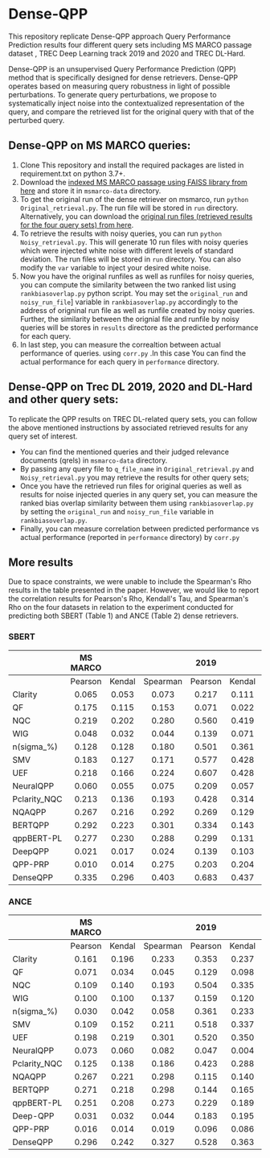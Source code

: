 # Dense-QPP

This repository replicate Dense-QPP approach Query Performance Prediction results four different query sets including MS MARCO passage dataset , TREC Deep Learning track 2019 and 2020 and TREC DL-Hard. 

Dense-QPP is an unsupervised Query Performance Prediction (QPP) method that is specifically designed for dense retrievers. Dense-QPP operates based on measuring query robustness in light of possible perturbations. To generate query perturbations, we propose to systematically inject noise into the contextualized representation of the query, and compare the retrieved list for the original query with that of the perturbed query. 

## Dense-QPP on MS MARCO queries:
1. Clone This repository and install the required packages are listed in requirement.txt on python 3.7+.
3. Download the [indexed MS MARCO passage using FAISS library from here](https://drive.google.com/file/d/1AQIY_o7vtBLoSS-h3kiNccLPCYFexUtk/view?usp=sharing) and store it in ```msmarco-data``` directory.
4. To get the original run of the dense retriever on msmarco, run ```python Original_retrieval.py```.  The run file will be stored in  ```run``` directory. Alternatively, you can download the [original run files (retrieved results for the four query sets) from here](https://drive.google.com/drive/folders/1QAWyD4V0Fxey-7tsMdWHc5leoS1jhZpW?usp=sharing).
5. To retrieve the results with noisy queries, you can run ```python Noisy_retrieval.py```. This will generate 10 run files with noisy queries which were injected white noise with different levels of standard deviation. The run files will be stored in  ```run``` directory. You can also modify the ```var``` variable to inject your desired white noise. 
6. Now you have the original runfiles as well as runfiles for noisy queries, you can compute the similarity between the two ranked list using ```rankbiasoverlap.py``` python script. You may set the ```original_run``` and ```noisy_run_file```] variable in ```rankbiasoverlap.py```  accordingly to the address of origninal run file as well as runfile created by noisy queries. Further, the similarity between the orignial file and runfile by noisy queries will be stores in ```results``` directore as the predicted performance for each query. 
7. In last step, you can measure the correaltion between actual performance of queries. using ```corr.py``` .In this case You can find the actual performance for each query in ```performance``` directory. 

## Dense-QPP on Trec DL 2019, 2020 and DL-Hard and other query sets: 

To replicate the QPP results on TREC DL-related query sets, you can follow the above mentioned instructions by associated retrieved results for any query set of interest. 
- You can find the mentioned queries and their judged relevance documents (qrels) in ```msmarco-data``` directory.
- By passing any query file to ```q_file_name``` in ```Original_retrieval.py``` and ```Noisy_retrieval.py``` you may retrieve the results for other query sets;
- Once you have the retrieved run  files for original queries as well as results for noise injected queries in any query set, you can measure the ranked bias overlap similarity between them using ```rankbiasoverlap.py``` by setting the ```original_run``` and ```noisy_run_file``` variable in ```rankbiasoverlap.py```.
- Finally, you can measure correlation between predicted performance vs actual performance (reported in ```performance``` directory) by ```corr.py```

## More results
Due to space constraints, we were unable to include the Spearman's Rho results in the table presented in the paper. However, we would like to report the correlation results for Pearson's Rho, Kendall's Tau, and Spearman's Rho on the four datasets in relation to the experiment conducted for predicting both SBERT (Table 1) and ANCE (Table 2) dense retrievers.

### SBERT
|              | MS MARCO |        |          |   2019  |        |          |   2020  |        |          |   Hard  |        |          |
|--------------|:--------:|:------:|:--------:|:-------:|:------:|:--------:|:-------:|:------:|:--------:|:-------:|:------:|:--------:|
|              | Pearson  | Kendal | Spearman | Pearson | Kendal | Spearman | Pearson | Kendal | Spearman | Pearson | Kendal | Spearman |
| Clarity      |    0.065 |  0.053 |    0.073 |   0.217 |  0.111 |    0.151 |   0.196 |  0.137 |    0.188 |   0.232 |  0.110 |    0.162 |
| QF           |    0.175 |  0.115 |    0.153 |   0.071 |  0.022 |    0.043 |   0.148 |  0.029 |    0.052 |   0.044 |  0.051 |    0.060 |
| NQC          |    0.219 |  0.202 |    0.280 |   0.560 |  0.419 |    0.595 |   0.285 |  0.194 |    0.289 |   0.418 |  0.276 |    0.381 |
| WIG          |    0.048 |  0.032 |    0.044 |   0.139 |  0.071 |    0.116 |   0.153 |  0.032 |    0.051 |   0.093 |  0.072 |    0.105 |
| n(sigma_\%)  |    0.128 |  0.128 |    0.180 |   0.501 |  0.361 |    0.532 |   0.242 |  0.158 |    0.232 |   0.400 |  0.259 |    0.369 |
| SMV          |    0.183 |  0.127 |    0.171 |   0.577 |  0.428 |    0.600 |   0.360 |  0.246 |    0.357 |   0.396 |  0.314 |    0.438 |
| UEF          |    0.218 |  0.166 |    0.224 |   0.607 |  0.428 |    0.601 |   0.336 |  0.228 |    0.329 |   0.441 |  0.298 |    0.412 |
| NeuralQPP    |    0.060 |  0.055 |    0.075 |   0.209 |  0.057 |    0.057 |   0.152 |  0.015 |    0.003 |   0.232 |  0.080 |    0.103 |
| Pclarity_NQC |    0.213 |  0.136 |    0.193 |   0.428 |  0.314 |    0.451 |   0.084 |  0.202 |    0.292 |   0.088 |  0.053 |    0.083 |
| NQAQPP       |    0.267 |  0.216 |    0.292 |   0.269 |  0.129 |    0.160 |   0.221 |  0.159 |    0.234 |   0.113 |  0.240 |    0.359 |
| BERTQPP      |    0.292 |  0.223 |    0.301 |   0.334 |  0.143 |    0.194 |   0.378 |  0.273 |    0.411 |   0.435 |  0.181 |    0.256 |
| qppBERT-PL   |    0.277 |  0.230 |    0.288 |   0.299 |  0.131 |    0.183 |   0.344 |  0.224 |    0.335 |   0.405 |  0.171 |    0.225 |
| DeepQPP      |    0.021 |  0.017 |    0.024 |   0.139 |  0.103 |    0.106 |   0.262 |  0.197 |    0.291 |   0.096 |  0.049 |    0.065 |
| QPP-PRP      |    0.010 |  0.014 |    0.275 |   0.203 |  0.204 |    0.281 |   0.181 |  0.143 |    0.219 |   0.181 |  0.099 |    0.144 |
| DenseQPP     |    0.335 |  0.296 |    0.403 |   0.683 |  0.437 |    0.607 |   0.390 |  0.274 |    0.425 |   0.465 |  0.339 |    0.492 |


 ### ANCE

 |              | MS MARCO |        |          |   2019  |        |          |   2020  |        |          |   Hard  |        |          |
|--------------|:--------:|:------:|:--------:|:-------:|:------:|:--------:|:-------:|:------:|:--------:|:-------:|:------:|:--------:|
|              | Pearson  | Kendal | Spearman | Pearson | Kendal | Spearman | Pearson | Kendal | Spearman | Pearson | Kendal | Spearman |
| Clarity      |    0.161 |  0.196 |    0.233 | 0.353   | 0.237  | 0.344    |   0.281 |  0.215 |    0.320 |   0.221 |  0.230 |    0.331 |
| QF           |    0.071 |  0.034 |    0.045 |   0.129 |  0.098 |    0.148 |   0.283 |  0.257 |    0.361 |   0.155 |  0.118 |    0.165 |
| NQC          |    0.109 |  0.140 |    0.193 |   0.504 |  0.335 |    0.446 |   0.442 |  0.328 |    0.449 |   0.235 |  0.300 |    0.424 |
| WIG          |    0.100 |  0.100 |    0.137 |   0.159 |  0.120 |    0.186 |   0.230 |  0.195 |    0.275 |   0.166 |  0.133 |    0.189 |
| n(sigma_\%)  |    0.030 |  0.042 |    0.058 |   0.361 |  0.233 |    0.347 |   0.199 |  0.181 |    0.262 |   0.242 |  0.197 |    0.275 |
| SMV          |    0.109 |  0.152 |    0.211 |   0.518 |  0.337 |    0.447 |   0.417 |  0.328 |    0.456 |   0.174 |  0.290 |    0.438 |
| UEF          |    0.198 |  0.219 |    0.301 |   0.520 |  0.350 |    0.453 |   0.458 |  0.348 |    0.497 |   0.229 |  0.310 |    0.458 |
| NeuralQPP    |    0.073 |  0.060 |    0.082 |   0.047 |  0.004 |    0.035 |   0.220 |  0.087 |    0.120 |   0.142 |  0.063 |    0.099 |
| Pclarity_NQC |    0.125 |  0.138 |    0.186 |   0.423 |  0.288 |    0.383 |   0.498 |  0.309 |    0.420 |   0.434 |  0.408 |    0.561 |
| NQAQPP       |    0.267 |  0.221 |    0.298 |   0.115 |  0.140 |    0.192 |   0.147 |  0.152 |    0.204 |   0.334 |  0.264 |    0.360 |
| BERTQPP      |    0.271 |  0.218 |    0.298 |   0.144 |  0.165 |    0.232 |   0.362 |  0.268 |    0.381 |   0.213 |  0.143 |    0.049 |
| qppBERT-PL   |    0.251 |  0.208 |    0.273 |   0.229 |  0.189 |    0.247 |   0.313 |  0.205 |    0.280 |   0.303 |  0.254 |    0.342 |
| Deep-QPP     |    0.031 |  0.032 |    0.044 |   0.183 |  0.195 |    0.264 |   0.196 |  0.127 |    0.194 |   0.154 |  0.131 |    0.175 |
| QPP-PRP      |    0.016 |  0.014 |    0.019 |   0.096 |  0.086 |    0.107 |   0.201 |  0.170 |    0.278 |   0.016 |  0.004 |    0.033 |
| DenseQPP     |    0.296 |  0.242 |    0.327 |   0.528 |  0.363 |    0.482 |   0.443 |  0.332 |    0.483 |   0.315 |  0.310 |    0.456 |

